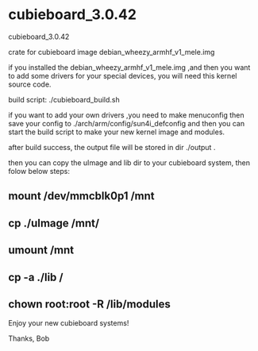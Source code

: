 cubieboard_3.0.42
=================

cubieboard_3.0.42


crate for cubieboard image debian_wheezy_armhf_v1_mele.img 

if you installed the debian_wheezy_armhf_v1_mele.img ,and then you want to add some drivers for your special 
devices, you will need this kernel source code.

build script:
./cubieboard_build.sh


if you want to add your own drivers ,you need to make menuconfig then save your config to 
./arch/arm/config/sun4i_defconfig 
and then you can start the build script to make your new kernel image and modules.

after build success, the output file will be stored in dir ./output .

then you can copy the uImage and lib dir to your cubieboard system,
then folow below steps:


## mount /dev/mmcblk0p1 /mnt
## cp ./uImage /mnt/
## umount /mnt
## cp -a ./lib /
## chown root:root -R /lib/modules


Enjoy your new cubieboard systems!

Thanks,
Bob
